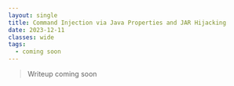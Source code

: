 ```yaml
---
layout: single
title: Command Injection via Java Properties and JAR Hijacking
date: 2023-12-11
classes: wide
tags:
  - coming soon
---
```


> Writeup coming soon